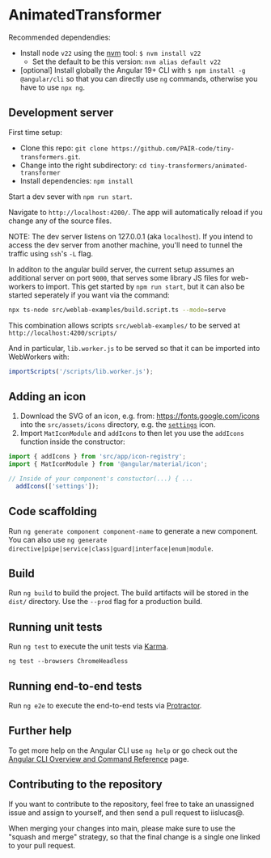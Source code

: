 # AnimatedTransformer

Recommended dependendies:

- Install node `v22` using the [nvm](https://github.com/nvm-sh/nvm) tool: `$ nvm install v22`
  - Set the default to be this version: `nvm alias default v22`
- \[optional\] Install globally the Angular 19+ CLI with `$ npm install -g @angular/cli` so that you can directly use `ng` commands, otherwise you have to use `npx ng`.

## Development server

First time setup:

- Clone this repo: `git clone https://github.com/PAIR-code/tiny-transformers.git`.
- Change into the right subdirectory: `cd tiny-transformers/animated-transformer`
- Install dependencies: `npm install`

Start a dev sever with `npm run start`.

Navigate to `http://localhost:4200/`. The app will automatically reload if you
change any of the source files.

NOTE: The dev server listens on 127.0.0.1 (aka `localhost`). If you intend to
access the dev server from another machine, you'll need to tunnel the traffic
using `ssh`'s `-L` flag.

In additon to the angular build server, the current setup assumes an additional
server on port `9000`, that serves some library JS files for web-workers to
import. This get started by `npm run start`, but it can also be started
seperately if you want via the command: 

```sh
npx ts-node src/weblab-examples/build.script.ts --mode=serve
```

This combination allows scripts `src/weblab-examples/` to be served at `http://localhost:4200/scripts/`

And in particular, `lib.worker.js` to be served so that it can be imported into
WebWorkers with: 

```ts
importScripts('/scripts/lib.worker.js');
```

## Adding an icon

1. Download the SVG of an icon, e.g. from: https://fonts.google.com/icons into
   the `src/assets/icons` directory, e.g. the [`settings`](https://fonts.google.com/icons?selected=Material+Symbols+Outlined:settings:FILL@0;wght@400;GRAD@0;opsz@24&icon.size=24&icon.color=%235f6368) icon.
1. Import `MatIconModule` and `addIcons` to then let you use the
   `addIcons` function inside the constructor: 
    
```ts
import { addIcons } from 'src/app/icon-registry';
import { MatIconModule } from '@angular/material/icon';

// Inside of your component's constuctor(...) { ...
  addIcons(['settings']);
```


## Code scaffolding

Run `ng generate component component-name` to generate a new component. You can
also use `ng generate directive|pipe|service|class|guard|interface|enum|module`.

## Build

Run `ng build` to build the project. The build artifacts will be stored in the
`dist/` directory. Use the `--prod` flag for a production build.

## Running unit tests

Run `ng test` to execute the unit tests via
[Karma](https://karma-runner.github.io).

`ng test --browsers ChromeHeadless`

## Running end-to-end tests

Run `ng e2e` to execute the end-to-end tests via
[Protractor](http://www.protractortest.org/).

## Further help

To get more help on the Angular CLI use `ng help` or go check out the
[Angular CLI Overview and Command Reference](https://angular.io/cli) page.

## Contributing to the repository

If you want to contribute to the repository, feel free to take an unassigned issue and assign to yourself, and then send a pull request to 
iislucas@.

When merging your changes into main, please make sure to use the "squash and merge" strategy, so that the final change is a single one linked to your pull request.